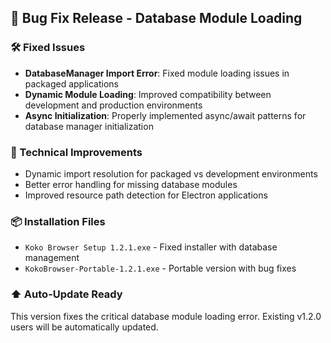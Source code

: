 ## 🔧 Bug Fix Release - Database Module Loading

### 🛠️ Fixed Issues
- **DatabaseManager Import Error**: Fixed module loading issues in packaged applications
- **Dynamic Module Loading**: Improved compatibility between development and production environments
- **Async Initialization**: Properly implemented async/await patterns for database manager initialization

### 🔧 Technical Improvements
- Dynamic import resolution for packaged vs development environments
- Better error handling for missing database modules
- Improved resource path detection for Electron applications

### 📦 Installation Files
- `Koko Browser Setup 1.2.1.exe` - Fixed installer with database management
- `KokoBrowser-Portable-1.2.1.exe` - Portable version with bug fixes

### ⬆️ Auto-Update Ready
This version fixes the critical database module loading error. Existing v1.2.0 users will be automatically updated.